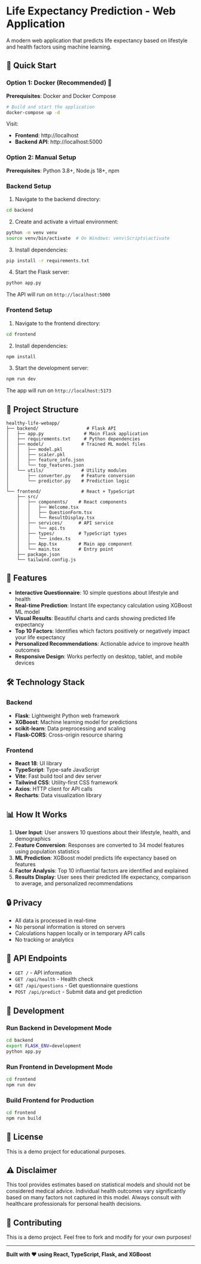 # Life Expectancy Prediction - Web Application

A modern web application that predicts life expectancy based on lifestyle and health factors using machine learning.

## 🚀 Quick Start

### Option 1: Docker (Recommended) 🐳

**Prerequisites**: Docker and Docker Compose

```bash
# Build and start the application
docker-compose up -d

```

Visit:
- **Frontend**: http://localhost
- **Backend API**: http://localhost:5000

### Option 2: Manual Setup

**Prerequisites**: Python 3.8+, Node.js 18+, npm

### Backend Setup

1. Navigate to the backend directory:
```bash
cd backend
```

2. Create and activate a virtual environment:
```bash
python -m venv venv
source venv/bin/activate  # On Windows: venv\Scripts\activate
```

3. Install dependencies:
```bash
pip install -r requirements.txt
```

4. Start the Flask server:
```bash
python app.py
```

The API will run on `http://localhost:5000`

### Frontend Setup

1. Navigate to the frontend directory:
```bash
cd frontend
```

2. Install dependencies:
```bash
npm install
```

3. Start the development server:
```bash
npm run dev
```

The app will run on `http://localhost:5173`

## 📁 Project Structure

```
healthy-life-webapp/
├── backend/                  # Flask API
│   ├── app.py               # Main Flask application
│   ├── requirements.txt     # Python dependencies
│   ├── model/              # Trained ML model files
│   │   ├── model.pkl
│   │   ├── scaler.pkl
│   │   ├── feature_info.json
│   │   └── top_features.json
│   └── utils/              # Utility modules
│       ├── converter.py    # Feature conversion
│       └── predictor.py    # Prediction logic
│
└── frontend/               # React + TypeScript
    ├── src/
    │   ├── components/    # React components
    │   │   ├── Welcome.tsx
    │   │   ├── QuestionForm.tsx
    │   │   └── ResultDisplay.tsx
    │   ├── services/      # API service
    │   │   └── api.ts
    │   ├── types/         # TypeScript types
    │   │   └── index.ts
    │   ├── App.tsx        # Main app component
    │   └── main.tsx       # Entry point
    ├── package.json
    └── tailwind.config.js
```

## 🎯 Features

- **Interactive Questionnaire**: 10 simple questions about lifestyle and health
- **Real-time Prediction**: Instant life expectancy calculation using XGBoost ML model
- **Visual Results**: Beautiful charts and cards showing predicted life expectancy
- **Top 10 Factors**: Identifies which factors positively or negatively impact your life expectancy
- **Personalized Recommendations**: Actionable advice to improve health outcomes
- **Responsive Design**: Works perfectly on desktop, tablet, and mobile devices

## 🛠️ Technology Stack

### Backend
- **Flask**: Lightweight Python web framework
- **XGBoost**: Machine learning model for predictions
- **scikit-learn**: Data preprocessing and scaling
- **Flask-CORS**: Cross-origin resource sharing

### Frontend
- **React 18**: UI library
- **TypeScript**: Type-safe JavaScript
- **Vite**: Fast build tool and dev server
- **Tailwind CSS**: Utility-first CSS framework
- **Axios**: HTTP client for API calls
- **Recharts**: Data visualization library

## 📊 How It Works

1. **User Input**: User answers 10 questions about their lifestyle, health, and demographics
2. **Feature Conversion**: Responses are converted to 34 model features using population statistics
3. **ML Prediction**: XGBoost model predicts life expectancy based on features
4. **Factor Analysis**: Top 10 influential factors are identified and explained
5. **Results Display**: User sees their predicted life expectancy, comparison to average, and personalized recommendations

## 🔒 Privacy

- All data is processed in real-time
- No personal information is stored on servers
- Calculations happen locally or in temporary API calls
- No tracking or analytics

## 🚦 API Endpoints

- `GET /` - API information
- `GET /api/health` - Health check
- `GET /api/questions` - Get questionnaire questions
- `POST /api/predict` - Submit data and get prediction

## 🧪 Development

### Run Backend in Development Mode
```bash
cd backend
export FLASK_ENV=development
python app.py
```

### Run Frontend in Development Mode
```bash
cd frontend
npm run dev
```

### Build Frontend for Production
```bash
cd frontend
npm run build
```

## 📝 License

This is a demo project for educational purposes.

## ⚠️ Disclaimer

This tool provides estimates based on statistical models and should not be considered medical advice. Individual health outcomes vary significantly based on many factors not captured in this model. Always consult with healthcare professionals for personal health decisions.

## 🤝 Contributing

This is a demo project. Feel free to fork and modify for your own purposes!

---

**Built with ❤️ using React, TypeScript, Flask, and XGBoost**
